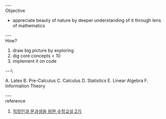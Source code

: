 ---\
Objective

- appreciate beauty of nature by deeper understanding of it through lens of mathematics



---\
How?

1. draw big picture by exploring
2. dig core concepts < 10
3. implement it on code 


---\

A. Latex
B. Pre-Calculus
C. Calculus 
D. Statistics
E. Linear Algebra
F. Information Theory


---\
reference

1. [직장인과 문과생을 위한 수학교실 2기](https://www.youtube.com/playlist?list=PL4m4z_pFWq2pHnFFpE25LT4kR6_3jv5CY)

